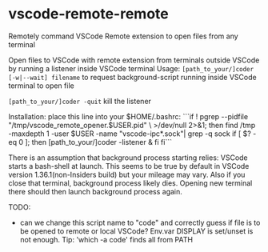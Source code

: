# vscode-remote-remote
Remotely command VSCode Remote extension to open files from any terminal

Open files to VSCode with remote extension from terminals outside VSCode by 
running a listener inside VSCode terminal
Usage: 
```[path_to_your/]coder [-w|--wait] filename```
    to request background-script running inside VSCode terminal to open file

```[path_to_your/]coder -quit```
    kill the listener

Installation:
    place this line into your $HOME/.bashrc:
    ```if ! pgrep --pidfile "/tmp/vscode_remote_opener.$USER.pid" \ 
            >/dev/null 2>&1; then
        find /tmp -maxdepth 1 -user $USER -name "vscode-ipc*.sock"| grep -q sock
        if [ $? -eq 0 ]; then
            [path_to_your/]coder -listener &
        fi
    fi```

There is an assumption that background process starting relies: VSCode starts
a bash-shell at launch. This seems to be true by default in VSCode version 
1.36.1(non-Insiders build) but your mileage may vary. Also if you close that
terminal, background process likely dies. Opening new terminal there should
then launch background process again.

TODO: 
- can we change this script name to "code" and correctly guess if file is to
be opened to remote or local VSCode? Env.var DISPLAY is set/unset is not 
enough. Tip: 'which -a code' finds all from PATH

